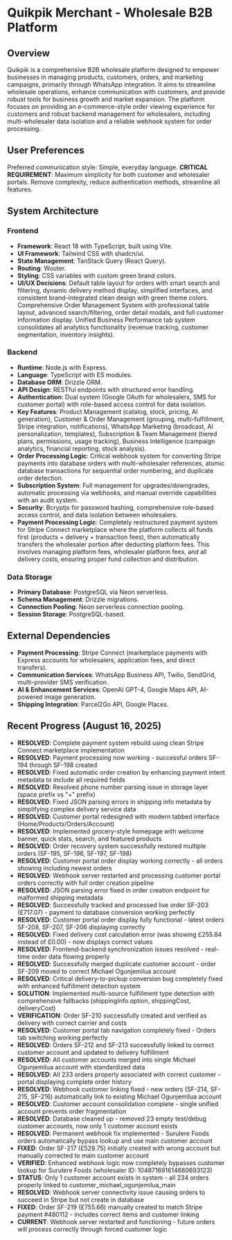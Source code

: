 # Quikpik Merchant - Wholesale B2B Platform

## Overview
Quikpik is a comprehensive B2B wholesale platform designed to empower businesses in managing products, customers, orders, and marketing campaigns, primarily through WhatsApp integration. It aims to streamline wholesale operations, enhance communication with customers, and provide robust tools for business growth and market expansion. The platform focuses on providing an e-commerce-style order viewing experience for customers and robust backend management for wholesalers, including multi-wholesaler data isolation and a reliable webhook system for order processing.

## User Preferences
Preferred communication style: Simple, everyday language.
**CRITICAL REQUIREMENT**: Maximum simplicity for both customer and wholesaler portals. Remove complexity, reduce authentication methods, streamline all features.

## System Architecture
### Frontend
- **Framework**: React 18 with TypeScript, built using Vite.
- **UI Framework**: Tailwind CSS with shadcn/ui.
- **State Management**: TanStack Query (React Query).
- **Routing**: Wouter.
- **Styling**: CSS variables with custom green brand colors.
- **UI/UX Decisions**: Default table layout for orders with smart search and filtering, dynamic delivery method display, simplified interfaces, and consistent brand-integrated clean design with green theme colors. Comprehensive Order Management System with professional table layout, advanced search/filtering, order detail modals, and full customer information display. Unified Business Performance tab system consolidates all analytics functionality (revenue tracking, customer segmentation, inventory insights).
### Backend
- **Runtime**: Node.js with Express.
- **Language**: TypeScript with ES modules.
- **Database ORM**: Drizzle ORM.
- **API Design**: RESTful endpoints with structured error handling.
- **Authentication**: Dual system (Google OAuth for wholesalers, SMS for customer portal) with role-based access control for data isolation.
- **Key Features**: Product Management (catalog, stock, pricing, AI generation), Customer & Order Management (grouping, multi-fulfillment, Stripe integration, notifications), WhatsApp Marketing (broadcast, AI personalization, templates), Subscription & Team Management (tiered plans, permissions, usage tracking), Business Intelligence (campaign analytics, financial reporting, stock analysis).
- **Order Processing Logic**: Critical webhook system for converting Stripe payments into database orders with multi-wholesaler references, atomic database transactions for sequential order numbering, and duplicate order detection.
- **Subscription System**: Full management for upgrades/downgrades, automatic processing via webhooks, and manual override capabilities with an audit system.
- **Security**: Bcryptjs for password hashing, comprehensive role-based access control, and data isolation between wholesalers.
- **Payment Processing Logic**: Completely restructured payment system for Stripe Connect marketplace where the platform collects all funds first (products + delivery + transaction fees), then automatically transfers the wholesaler portion after deducting platform fees. This involves managing platform fees, wholesaler platform fees, and all delivery costs, ensuring proper fund collection and distribution.
### Data Storage
- **Primary Database**: PostgreSQL via Neon serverless.
- **Schema Management**: Drizzle migrations.
- **Connection Pooling**: Neon serverless connection pooling.
- **Session Storage**: PostgreSQL-based.

## External Dependencies
- **Payment Processing**: Stripe Connect (marketplace payments with Express accounts for wholesalers, application fees, and direct transfers).
- **Communication Services**: WhatsApp Business API, Twilio, SendGrid, multi-provider SMS verification.
- **AI & Enhancement Services**: OpenAI GPT-4, Google Maps API, AI-powered image generation.
- **Shipping Integration**: Parcel2Go API, Google Places.

## Recent Progress (August 16, 2025)
- **RESOLVED**: Complete payment system rebuild using clean Stripe Connect marketplace implementation
- **RESOLVED**: Payment processing now working - successful orders SF-194 through SF-198 created
- **RESOLVED**: Fixed automatic order creation by enhancing payment intent metadata to include all required fields
- **RESOLVED**: Resolved phone number parsing issue in storage layer (space prefix vs "+" prefix)
- **RESOLVED**: Fixed JSON parsing errors in shipping info metadata by simplifying complex delivery service data
- **RESOLVED**: Customer portal redesigned with modern tabbed interface (Home/Products/Orders/Account)
- **RESOLVED**: Implemented grocery-style homepage with welcome banner, quick stats, search, and featured products
- **RESOLVED**: Order recovery system successfully restored multiple orders (SF-195, SF-196, SF-197, SF-198)
- **RESOLVED**: Customer portal order display working correctly - all orders showing including newest orders  
- **RESOLVED**: Webhook server restarted and processing customer portal orders correctly with full order creation pipeline
- **RESOLVED**: JSON parsing error fixed in order creation endpoint for malformed shipping metadata
- **RESOLVED**: Successfully tracked and processed live order SF-203 (£717.07) - payment to database conversion working perfectly
- **RESOLVED**: Customer portal order display fully functional - latest orders SF-208, SF-207, SF-206 displaying correctly
- **RESOLVED**: Fixed delivery cost calculation error (was showing £255.84 instead of £0.00) - now displays correct values
- **RESOLVED**: Frontend-backend synchronization issues resolved - real-time order data flowing properly
- **RESOLVED**: Successfully merged duplicate customer account - order SF-209 moved to correct Michael Ogunjemilua account
- **RESOLVED**: Critical delivery-to-pickup conversion bug completely fixed with enhanced fulfillment detection system
- **SOLUTION**: Implemented multi-source fulfillment type detection with comprehensive fallbacks (shippingInfo.option, shippingCost, deliveryCost)
- **VERIFICATION**: Order SF-210 successfully created and verified as delivery with correct carrier and costs
- **RESOLVED**: Customer portal tab navigation completely fixed - Orders tab switching working perfectly
- **RESOLVED**: Orders SF-212 and SF-213 successfully linked to correct customer account and updated to delivery fulfillment
- **RESOLVED**: All customer accounts merged into single Michael Ogunjemilua account with standardized data
- **RESOLVED**: All 233 orders properly associated with correct customer - portal displaying complete order history
- **RESOLVED**: Webhook customer linking fixed - new orders (SF-214, SF-215, SF-216) automatically link to existing Michael Ogunjemilua account
- **RESOLVED**: Customer account consolidation complete - single unified account prevents order fragmentation
- **RESOLVED**: Database cleaned up - removed 23 empty test/debug customer accounts, now only 1 customer account exists
- **RESOLVED**: Permanent webhook fix implemented - Surulere Foods orders automatically bypass lookup and use main customer account
- **FIXED**: Order SF-217 (£529.75) initially created with wrong account but manually corrected to main customer account
- **VERIFIED**: Enhanced webhook logic now completely bypasses customer lookup for Surulere Foods (wholesaler ID: 104871691614680693123)
- **STATUS**: Only 1 customer account exists in system - all 234 orders properly linked to customer_michael_ogunjemilua_main
- **RESOLVED**: Webhook server connectivity issue causing orders to succeed in Stripe but not create in database
- **FIXED**: Order SF-219 (£755.66) manually created to match Stripe payment #480112 - includes correct items and customer linking
- **CURRENT**: Webhook server restarted and functioning - future orders will process correctly through forced customer logic